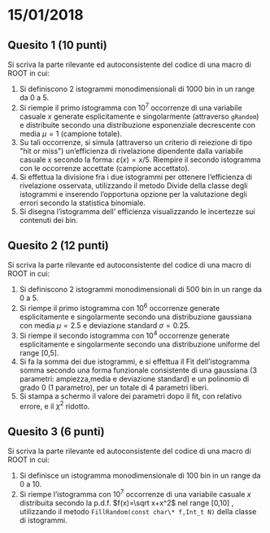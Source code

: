 # 15/01/2018

## Quesito 1 (10 punti)

Si scriva la parte rilevante ed autoconsistente del codice di una macro di ROOT in cui:

1. Si definiscono 2 istogrammi monodimensionali di 1000 bin in un range da 0 a 5.
2. Si riempie il primo istogramma con $10^7$ occorrenze di una variabile casuale $x$ generate esplicitamente e singolarmente (attraverso `gRandom`) e distribuite secondo una distribuzione esponenziale decrescente con media $\mu=1$ (campione totale).
3. Su tali occorrenze, si simula (attraverso un criterio di reiezione di tipo "hit or miss") un’efficienza di rivelazione dipendente dalla variabile casuale x secondo la forma: $\varepsilon(x)=x/5$. Riempire il secondo istogramma con le occorrenze accettate (campione accettato).
4. Si effettua la divisione fra i due istogrammi per ottenere l’efficienza di rivelazione osservata, utilizzando il metodo Divide della classe degli istogrammi e inserendo l’opportuna opzione per la valutazione degli errori secondo la statistica binomiale.
5. Si disegna l’istogramma dell’ efficienza visualizzando le incertezze sui contenuti dei bin.

## Quesito 2 (12 punti)

Si scriva la parte rilevante ed autoconsistente del codice di una macro di ROOT in cui:

1. Si definiscono 2 istogrammi monodimensionali di 500 bin in un range da 0 a 5.
2. Si riempe il primo istogramma con $10^6$ occorrenze generate esplicitamente e singolarmente secondo una distribuzione gaussiana con media $\mu=2.5$ e deviazione standard $\sigma=0.25$.
3. Si riempe il secondo istogramma con $10^4$ occorrenze generate esplicitamente e singolarmente secondo una distribuzione uniforme del range [0,5].
4. Si fa la somma dei due istogrammi, e si effettua il Fit dell’istogramma somma secondo una forma funzionale consistente di una gaussiana (3 parametri: ampiezza,media e deviazione standard) e un polinomio di grado 0 (1 parametro), per un totale di 4 parametri liberi.
5. Si stampa a schermo il valore dei parametri dopo il fit, con relativo errore, e il $\chi^2$ ridotto.

## Quesito 3 (6 punti)

Si scriva la parte rilevante ed autoconsistente del codice di una macro di ROOT in cui:

1. Si definisce un istogramma monodimensionale di 100 bin in un range da 0 a 10.
2. Si riempe l’istogramma con $10^7$ occorrenze di una variabile casuale $x$ distribuita secondo la p.d.f. $f(x)=\sqrt x+x^2$ nel range [0,10] , utilizzando il metodo `FillRandom(const char\* f,Int_t N)` della classe di istogrammi.
